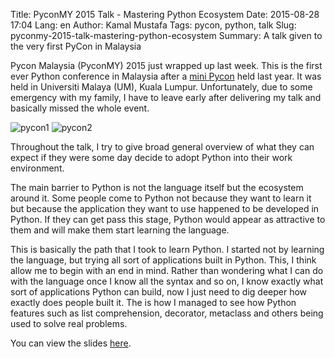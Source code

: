 Title: PyconMY 2015 Talk - Mastering Python Ecosystem
Date: 2015-08-28 17:04
Lang: en
Author: Kamal Mustafa
Tags: pycon, python, talk
Slug: pyconmy-2015-talk-mastering-python-ecosystem
Summary: A talk given to the very first PyCon in Malaysia

Pycon Malaysia (PyconMY) 2015 just wrapped up last week. This is the
first ever Python conference in Malaysia after a [mini
Pycon](http://k4ml.github.io/posts/mini-pycon-my-2014.html)
held last year. It was held in Universiti Malaya (UM), Kuala Lumpur.
Unfortunately, due to some emergency with my family, I have to leave
early after delivering my talk and basically missed the whole event.

![pycon1](/images/pycon1.jpg)
![pycon2](/images/pycon2.jpg)

Throughout the talk, I try to give broad general overview of what they
can expect if they were some day decide to adopt Python into their work
environment.

The main barrier to Python is not the language itself but the ecosystem
around it. Some people come to Python not because they want to learn it
but because the application they want to use happened to be developed in
Python. If they can get pass this stage, Python would appear as
attractive to them and will make them start learning the language.

This is basically the path that I took to learn Python. I started not by
learning the language, but trying all sort of applications built in
Python. This, I think allow me to begin with an end in mind. Rather than
wondering what I can do with the language once I know all the syntax and
so on, I know exactly what sort of applications Python can build, now I
just need to dig deeper how exactly does people built it. The is how I
managed to see how Python features such as list comprehension,
decorator, metaclass and others being used to solve real problems.

You can view the slides
[here](https://docs.google.com/presentation/d/1Mt6laaDXGWLN7rm1pvYcqeEzCi9FoJ6VLEMryBEMw_c/edit#slide=id.p).
